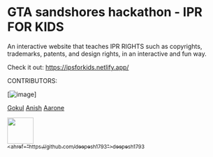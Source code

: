 # GTA sandshores hackathon - IPR FOR KIDS
An interactive website that teaches IPR RIGHTS such as copyrights, trademarks, patents, and design rights, in an interactive and fun way.

Check it out: https://ipsforkids.netlify.app/


CONTRIBUTORS: 

[![image](https://github.com/AaroneGeorge/Intellectual-Property-Rights-Website-for-kids/assets/96471433/42ca3878-4178-41b6-8059-0324e7cbbb07)]

[](https://github.com/deepesh1793)
[Gokul](https://github.com/gokul-sreenath)
[Anish](https://github.com/Anishabhi)
[Aarone](https://github.com/aaronegeorge)


[<img src="https://github.com/deepesh1793.png" width="60px;"/><br /><sub><ahref="https://github.com/deepesh1793">deepesh1793</a></sub>](https://github.com/deepesh1793/GTA)
